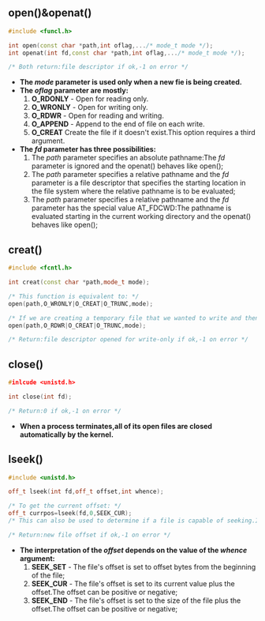 ## open()&openat()
```c++
#include <funcl.h>

int open(const char *path,int oflag,.../* mode_t mode */);
int openat(int fd,const char *path,int oflag,.../* mode_t mode */);

/* Both return:file descriptor if ok,-1 on error */
```
- **The _mode_ parameter is used only when a new fie is being created.**
- **The _oflag_ parameter are mostly:**
	1. **O_RDONLY** - Open for reading only.
	2. **O_WRONLY** - Open for writing only.
	3. **O_RDWR** - Open for reading and writing.
	4. **O_APPEND** - Append to the end of file on each write.
	5. **O_CREAT** Create the file if it doesn't exist.This option requires a third argument.
- **The _fd_ parameter has three possibilities:**
	1. The _path_ parameter specifies an absolute pathname:The _fd_ parameter is ignored and the openat() behaves like open();
	2. The _path_ parameter specifies a relative pathname and the _fd_ parameter is a file descriptor that specifies the starting location in the file system where the relative pathname is to be evaluated;
	3. The _path_ parameter specifies a relative pathname and the _fd_ parameter has the special value AT_FDCWD:The pathname is evaluated starting in the current working directory and the openat() behaves like open();
	

## creat()
```c++
#include <fcntl.h>

int creat(const char *path,mode_t mode);

/* This function is equivalent to: */
open(path,O_WRONLY|O_CREAT|O_TRUNC,mode);

/* If we are creating a temporary file that we wanted to write and then read back,we had to call creat(),close(),and then open().A better way is to use open(),as in: */
open(path,O_RDWR|O_CREAT|O_TRUNC,mode);

/* Return:file descriptor opened for write-only if ok,-1 on error */
```

## close()
```c++
#inlcude <unistd.h>

int close(int fd);

/* Return:0 if ok,-1 on error */
```
- **When a process terminates,all of its open files are closed automatically by the kernel.**

## lseek()
```c++
#include <unistd.h>

off_t lseek(int fd,off_t offset,int whence);

/* To get the current offset: */
off_t currpos=lseek(fd,0,SEEK_CUR);
/* This can also be used to determine if a file is capable of seeking.If fd refers to a pipe/FIFO/socket,lseek() set errno to ESPIPE and returns -1. */

/* Return:new file offset if ok,-1 on error */
```
- **The interpretation of the _offset_ depends on the value of the _whence_ argument:**
	1. **SEEK_SET** - The file's offset is set to offset bytes from the beginning of the file;
	2. **SEEK_CUR** - The file's offset is set to its current value plus the offset.The offset can be positive or negative;
	3. **SEEK_END** - The file's offset is set to the size of the file plus the offset.The offset can be positive or negative;
